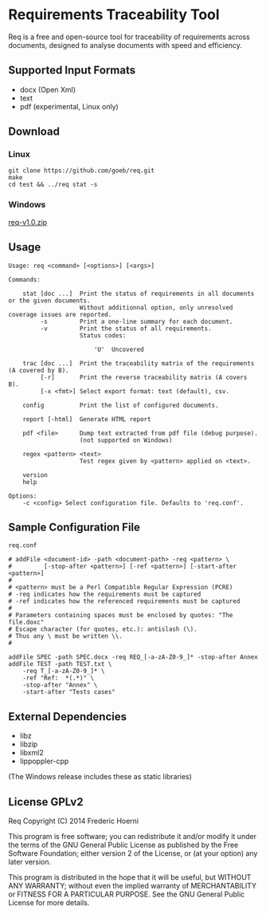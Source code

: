 
# Requirements Traceability Tool

Req is a free and open-source tool for traceability of requirements across documents, designed to analyse documents with speed and efficiency.

## Supported Input Formats

- docx (Open Xml)
- text
- pdf (experimental, Linux only)


## Download

### Linux

    git clone https://github.com/goeb/req.git
    make
    cd test && ../req stat -s

### Windows

[req-v1.0.zip](download/req-v1.0.zip)

## Usage

```
Usage: req <command> [<options>] [<args>]

Commands:

    stat [doc ...]  Print the status of requirements in all documents or the given documents.
                    Without additionnal option, only unresolved coverage issues are reported.
         -s         Print a one-line summary for each document.
         -v         Print the status of all requirements.
                    Status codes:

                        'U'  Uncovered

    trac [doc ...]  Print the traceability matrix of the requirements (A covered by B).
         [-r]       Print the reverse traceability matrix (A covers B).
         [-x <fmt>] Select export format: text (default), csv.

    config          Print the list of configured documents.

    report [-html]  Generate HTML report

    pdf <file>      Dump text extracted from pdf file (debug purpose).
                    (not supported on Windows)

    regex <pattern> <text>
                    Test regex given by <pattern> applied on <text>.

    version
    help

Options:
    -c <config> Select configuration file. Defaults to 'req.conf'.

```

## Sample Configuration File

`req.conf`

```
# addFile <document-id> -path <document-path> -req <pattern> \
#         [-stop-after <pattern>] [-ref <pattern>] [-start-after <pattern>]
#
# <pattern> must be a Perl Compatible Regular Expression (PCRE)
# -req indicates how the requirements must be captured
# -ref indicates how the referenced requirements must be captured
# 
# Parameters containing spaces must be enclosed by quotes: "The file.doxc"
# Escape character (for quotes, etc.): antislash (\).
# Thus any \ must be written \\.
# 

addFile SPEC -path SPEC.docx -req REQ_[-a-zA-Z0-9_]* -stop-after Annex
addFile TEST -path TEST.txt \
    -req T_[-a-zA-Z0-9_]* \
    -ref "Ref:  *(.*)" \
    -stop-after "Annex" \
    -start-after "Tests cases"

```

## External Dependencies

- libz
- libzip
- libxml2
- lippoppler-cpp

(The Windows release includes these as static libraries)


## License GPLv2

Req
Copyright (C) 2014 Frederic Hoerni

This program is free software; you can redistribute it and/or modify
it under the terms of the GNU General Public License as published by
the Free Software Foundation; either version 2 of the License, or
(at your option) any later version.

This program is distributed in the hope that it will be useful,
but WITHOUT ANY WARRANTY; without even the implied warranty of
MERCHANTABILITY or FITNESS FOR A PARTICULAR PURPOSE.  See the
GNU General Public License for more details.

